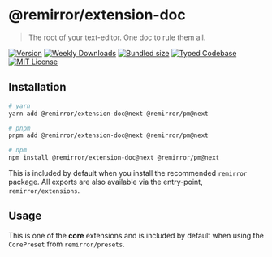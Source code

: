 # @remirror/extension-doc

> The root of your text-editor. One doc to rule them all.

[![Version][version]][npm] [![Weekly Downloads][downloads-badge]][npm] [![Bundled size][size-badge]][size] [![Typed Codebase][typescript]](#) [![MIT License][license]](#)

[version]: https://flat.badgen.net/npm/v/@remirror/extension-doc/next
[npm]: https://npmjs.com/package/@remirror/extension-doc/v/next
[license]: https://flat.badgen.net/badge/license/MIT/purple
[size]: https://bundlephobia.com/result?p=@remirror/extension-doc@next
[size-badge]: https://flat.badgen.net/bundlephobia/minzip/@remirror/extension-doc@next
[typescript]: https://flat.badgen.net/badge/icon/TypeScript?icon=typescript&label
[downloads-badge]: https://badgen.net/npm/dw/@remirror/extension-doc/red?icon=npm

## Installation

```bash
# yarn
yarn add @remirror/extension-doc@next @remirror/pm@next

# pnpm
pnpm add @remirror/extension-doc@next @remirror/pm@next

# npm
npm install @remirror/extension-doc@next @remirror/pm@next
```

This is included by default when you install the recommended `remirror` package. All exports are also available via the entry-point, `remirror/extensions`.

## Usage

This is one of the **core** extensions and is included by default when using the `CorePreset` from `remirror/presets`.
